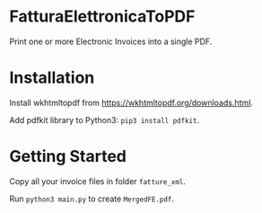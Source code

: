 # FatturaElettronicaToPDF

Print one or more Electronic Invoices into a single PDF.


# Installation

Install wkhtmltopdf from https://wkhtmltopdf.org/downloads.html.

Add pdfkit library to Python3: `pip3 install pdfkit`.


# Getting Started

Copy all your invoice files in folder `fatture_xml`.

Run `python3 main.py` to create `MergedFE.pdf`.

